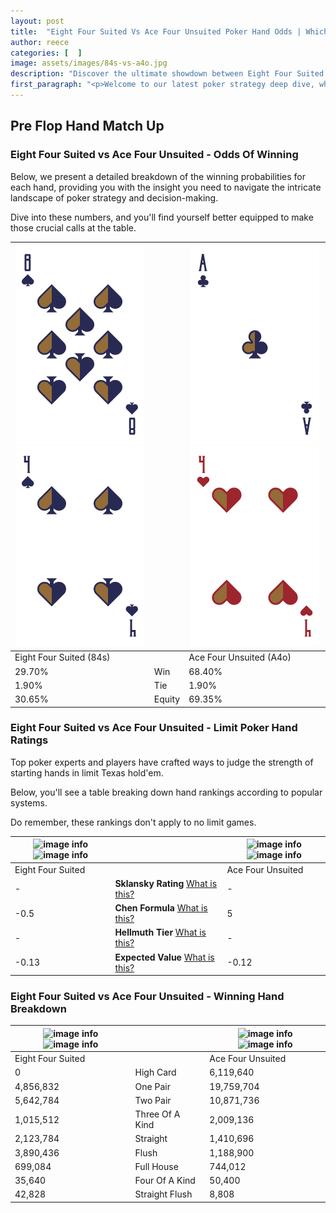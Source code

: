 ```yaml
---
layout: post
title:  "Eight Four Suited Vs Ace Four Unsuited Poker Hand Odds | Which Is The Better Hand In Poker? A Complete Guide"
author: reece
categories: [  ]
image: assets/images/84s-vs-a4o.jpg
description: "Discover the ultimate showdown between Eight Four Suited and Ace Four Unsuited in poker! Uncover the odds, strategies, and scenarios where one hand triumphs over the other. Get ready to up your poker game with this thrilling analysis."
first_paragraph: "<p>Welcome to our latest poker strategy deep dive, where we're pitting two distinct hands against each other in a high-stakes showdown: Eight Four Suited vs Ace Four Unsuited.</p><p>In the dynamic world of poker, every decision counts, and knowing which hand holds the upper hand is key to your success at the table.</p><p>In this article, we'll dissect these two hands, explore the scenarios where one dominates the other, and equip you with the knowledge to make strategic choices that can tip the odds in your favor.</p><p>Get ready to unravel the intriguing dynamics of these poker hands and elevate your game to new heights.</p>"
---
```




[comment]: # (sp0)

## Pre Flop Hand Match Up

<div class="table hand-ratings" markdown="1"> 



### Eight Four Suited vs Ace Four Unsuited - Odds Of Winning

Below, we present a detailed breakdown of the winning probabilities for each hand, providing you with the insight you need to navigate the intricate landscape of poker strategy and decision-making. 

Dive into these numbers, and you'll find yourself better equipped to make those crucial calls at the table.


    
| ![image info](assets/images/hand1/8.png) ![image info](assets/images/hand1/4.png) |  | ![image info](assets/images/hand2/a.png) ![image info](assets/images/hand2/4o.png) |
| -------- | -------- | -------- |
| Eight Four Suited (84s) |  | Ace Four Unsuited (A4o) |
| 29.70% | Win | 68.40% |
| 1.90% | Tie | 1.90% |
| 30.65% | Equity | 69.35% |




[comment]: # (sp1)



### Eight Four Suited vs Ace Four Unsuited - Limit Poker Hand Ratings

Top poker experts and players have crafted ways to judge the strength of starting hands in limit Texas hold'em. 

Below, you'll see a table breaking down hand rankings according to popular systems. 

Do remember, these rankings don't apply to no limit games.


    
| ![image info](https://www.riverpairs.com/assets/images/hand1/8.png) ![image info](https://www.riverpairs.com/assets/images/hand1/4.png) |  | ![image info](https://www.riverpairs.com/assets/images/hand2/a.png) ![image info](https://www.riverpairs.com/assets/images/hand2/4o.png) |
| -------- | -------- | -------- |
| Eight Four Suited |  | Ace Four Unsuited |
| - | **Sklansky Rating** [What is this?](/sklansky-rating-explained) | - |
| -0.5 | **Chen Formula** [What is this?](/chen-formula-explained) | 5 |
| - | **Hellmuth Tier** [What is this?](/Hellmuth-tier-explained) | - |
| -0.13 | **Expected Value** [What is this?](/expected-value-explained) | -0.12 |




[comment]: # (sp2)



### Eight Four Suited vs Ace Four Unsuited - Winning Hand Breakdown


    
| ![image info](https://www.riverpairs.com/assets/images/hand1/8.png) ![image info](https://www.riverpairs.com/assets/images/hand1/4.png) |  | ![image info](https://www.riverpairs.com/assets/images/hand2/a.png) ![image info](https://www.riverpairs.com/assets/images/hand2/4o.png) |
| -------- | -------- | -------- |
| Eight Four Suited |  | Ace Four Unsuited |
| 0 | High Card | 6,119,640 |
| 4,856,832 | One Pair | 19,759,704 |
| 5,642,784 | Two Pair | 10,871,736 |
| 1,015,512 | Three Of A Kind | 2,009,136 |
| 2,123,784 | Straight | 1,410,696 |
| 3,890,436 | Flush | 1,188,900 |
| 699,084 | Full House | 744,012 |
| 35,640 | Four Of A Kind | 50,400 |
| 42,828 | Straight Flush | 8,808 |




[comment]: # (sp3)



</div>

[comment]: # (sp4)



[comment]: # (sp5)

